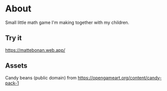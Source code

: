 # About

Small little math game I'm making together with my children.

## Try it
https://mattebonan.web.app/

## Assets

Candy beans (public domain) from https://opengameart.org/content/candy-pack-1
